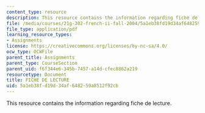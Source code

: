 ```yaml
---
content_type: resource
description: This resource contains the information regarding fiche de lecture.
file: /media/courses/21g-302-french-ii-fall-2004/5a1eb38fd19d34af648259a8512f92cb_MIT21G_302_F04_lecture_H.pdf
file_type: application/pdf
learning_resource_types:
- Assignments
license: https://creativecommons.org/licenses/by-nc-sa/4.0/
ocw_type: OCWFile
parent_title: Assignments
parent_type: CourseSection
parent_uid: f6f344e6-345b-7457-a14d-cfec8862a219
resourcetype: Document
title: FICHE DE LECTURE
uid: 5a1eb38f-d19d-34af-6482-59a8512f92cb
---
```

This resource contains the information regarding fiche de lecture.